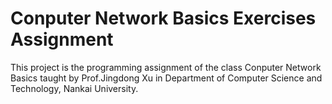 # Conputer Network Basics Exercises Assignment

This project is the programming assignment of the class Conputer Network Basics taught by Prof.Jingdong Xu in Department of Computer Science and Technology, Nankai University.
